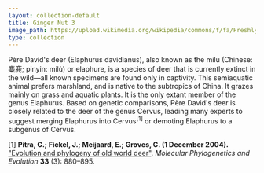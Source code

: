 ```yaml
---
layout: collection-default
title: Ginger Nut 3
image_path: https://upload.wikimedia.org/wikipedia/commons/f/fa/Freshly_baked_gingerbread_-_Christmas_2004.jpg
type: collection
---
```


Père David's deer (Elaphurus davidianus), also known as the milu (Chinese: 麋鹿; pinyin: mílù) or elaphure, is a species of deer that is currently extinct in the wild—all known specimens are found only in captivity. 
This semiaquatic animal prefers marshland, and is native to the subtropics of China. 
It grazes mainly on grass and aquatic plants. 
It is the only extant member of the genus Elaphurus. 
Based on genetic comparisons, Père David's deer is closely related to the deer of the genus Cervus, leading many experts to suggest merging Elaphurus into Cervus<sup>[1]</sup> or demoting Elaphurus to a subgenus of Cervus.


[1] **Pitra, C.; Fickel, J.; Meijaard, E.; Groves, C. (1 December 2004).** ["Evolution and phylogeny of old world deer"](http://arts.anu.edu.au/grovco/pitra%20deer.pdf). *Molecular Phylogenetics and Evolution* **33** (3): 880–895.
